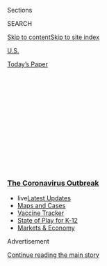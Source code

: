 <div id="app">

<div>

<div>

<div>

<div class="NYTAppHideMasthead css-1q2w90k e1suatyy0">

<div class="section css-ui9rw0 e1suatyy2">

<div class="css-eph4ug er09x8g0">

<div class="css-6n7j50">

</div>

<span class="css-1dv1kvn">Sections</span>

<div class="css-10488qs">

<span class="css-1dv1kvn">SEARCH</span>

</div>

[Skip to content](#site-content)[Skip to site
index](#site-index)

</div>

<div id="masthead-section-label" class="css-1wr3we4 eaxe0e00">

[U.S.](https://www.nytimes.com/section/us)

</div>

<div class="css-10698na e1huz5gh0">

</div>

</div>

<div id="masthead-bar-one" class="section hasLinks css-15hmgas e1csuq9d3">

<div class="css-uqyvli e1csuq9d0">

</div>

<div class="css-1uqjmks e1csuq9d1">

</div>

<div class="css-9e9ivx">

[](https://myaccount.nytimes.com/auth/login?response_type=cookie&client_id=vi)

</div>

<div class="css-1bvtpon e1csuq9d2">

[Today’s
Paper](https://www.nytimes.com/section/todayspaper)

</div>

</div>

</div>

</div>

<div data-aria-hidden="false">

<div id="site-content" data-role="main">

<div>

<div class="css-1aor85t" style="opacity:0.000000001;z-index:-1;visibility:hidden">

<div class="css-1hqnpie">

<div class="css-epjblv">

<span class="css-17xtcya">[U.S.](/section/us)</span><span class="css-x15j1o">|</span><span class="css-fwqvlz">For
Maine Lobstermen, a Perfect Storm Threatens the Summer
Season</span>

</div>

<div class="css-k008qs">

<div class="css-1iwv8en">

<span class="css-18z7m18"></span>

<div>

</div>

</div>

<span class="css-1n6z4y">https://nyti.ms/2ZwHMuW</span>

<div class="css-1705lsu">

<div class="css-4xjgmj">

<div class="css-4skfbu" data-role="toolbar" data-aria-label="Social Media Share buttons, Save button, and Comments Panel with current comment count" data-testid="share-tools">

  - 
  - 
  - 
  - 
    
    <div class="css-6n7j50">
    
    </div>

  - 

</div>

</div>

</div>

</div>

</div>

</div>

<div class="css-13pd83m">

<div class="css-l9svim">

### [<span class="css-pa1jbp"><span class="css-1rxm0ex">The Coronavirus</span><span class="css-1rxm0ex"> Outbreak</span></span>](https://www.nytimes.com/news-event/coronavirus?name=styln-coronavirus-national&region=TOP_BANNER&variant=undefined&block=storyline_menu_recirc&action=click&pgtype=Article&impression_id=a487c290-e108-11ea-b959-2b70faf7b631)

  - <span class="css-ousu42"><span class="css-12clwdu">live</span>[Latest
    Updates](https://www.nytimes.com/2020/08/17/world/coronavirus-covid.html?name=styln-coronavirus-national&region=TOP_BANNER&variant=undefined&block=storyline_menu_recirc&action=click&pgtype=Article&impression_id=a487c291-e108-11ea-b959-2b70faf7b631)</span>
  - <span class="css-ousu42">[Maps and
    Cases](https://www.nytimes.com/interactive/2020/us/coronavirus-us-cases.html?name=styln-coronavirus-national&region=TOP_BANNER&variant=undefined&block=storyline_menu_recirc&action=click&pgtype=Article&impression_id=a487c292-e108-11ea-b959-2b70faf7b631)</span>
  - <span class="css-ousu42">[Vaccine
    Tracker](https://www.nytimes.com/interactive/2020/science/coronavirus-vaccine-tracker.html?name=styln-coronavirus-national&region=TOP_BANNER&variant=undefined&block=storyline_menu_recirc&action=click&pgtype=Article&impression_id=a487c293-e108-11ea-b959-2b70faf7b631)</span>
  - <span class="css-ousu42">[State of Play for
    K-12](https://www.nytimes.com/2020/08/17/us/k-12-schools-reopening.html?name=styln-coronavirus-national&region=TOP_BANNER&variant=undefined&block=storyline_menu_recirc&action=click&pgtype=Article&impression_id=a487c294-e108-11ea-b959-2b70faf7b631)</span>
  - <span class="css-ousu42">[Markets &
    Economy](https://www.nytimes.com/live/2020/08/17/business/stock-market-today-coronavirus?name=styln-coronavirus-national&region=TOP_BANNER&variant=undefined&block=storyline_menu_recirc&action=click&pgtype=Article&impression_id=a487c295-e108-11ea-b959-2b70faf7b631)</span>

</div>

</div>

<div id="top-wrapper" class="css-1sy8kpn">

<div id="top-slug" class="css-l9onyx">

Advertisement

</div>

[Continue reading the main
story](#after-top)

<div class="ad top-wrapper" style="text-align:center;height:100%;display:block;min-height:250px">

<div id="top" class="place-ad" data-position="top" data-size-key="top">

</div>

</div>

<div id="after-top">

</div>

</div>

<div>

<div id="sponsor-wrapper" class="css-1hyfx7x">

<div id="sponsor-slug" class="css-19vbshk">

Supported by

</div>

[Continue reading the main
story](#after-sponsor)

<div id="sponsor" class="ad sponsor-wrapper" style="text-align:center;height:100%;display:block">

</div>

<div id="after-sponsor">

</div>

</div>

<div class="css-186x18t">

</div>

<div class="css-1vkm6nb ehdk2mb0">

# For Maine Lobstermen, a Perfect Storm Threatens the Summer Season

</div>

The state’s lobster industry, already struggling before the virus, could
be crippled as tourism dries up, leaving boatloads of crustaceans and no
one to eat them.

<div class="css-79elbk" data-testid="photoviewer-wrapper">

<div class="css-z3e15g" data-testid="photoviewer-wrapper-hidden">

</div>

<div class="css-1a48zt4 ehw59r15" data-testid="photoviewer-children">

![<span class="css-16f3y1r e13ogyst0" data-aria-hidden="true">For Mike
Hutchings, who has fished the waters of Maine for more than 50 years,
the effect of the pandemic boils down to whether he can make enough
money to keep his boat
profitable.</span><span class="css-cnj6d5 e1z0qqy90" itemprop="copyrightHolder"><span class="css-1ly73wi e1tej78p0">Credit...</span><span><span>Tristan
Spinski for The New York
Times</span></span></span>](https://static01.nyt.com/images/2020/07/04/us/politics/00JPdc-lobster4-print/merlin_174036114_11514c6e-0e04-4f90-a185-4dcd1132cae0-articleLarge.jpg?quality=75&auto=webp&disable=upscale)

</div>

</div>

<div class="css-18e8msd">

<div class="css-vp77d3 epjyd6m0">

<div class="css-hus3qt ey68jwv0" data-aria-hidden="true">

[![Thomas
Gibbons-Neff](https://static01.nyt.com/images/2018/07/12/multimedia/author-thomas-gibbons-neff/author-thomas-gibbons-neff-thumbLarge.png
"Thomas Gibbons-Neff")](https://www.nytimes.com/by/thomas-gibbons-neff)

</div>

<div class="css-1baulvz">

By [<span class="css-1baulvz last-byline" itemprop="name">Thomas
Gibbons-Neff</span>](https://www.nytimes.com/by/thomas-gibbons-neff)

</div>

</div>

  - July 3,
    2020

  - 
    
    <div class="css-4xjgmj">
    
    <div class="css-d8bdto" data-role="toolbar" data-aria-label="Social Media Share buttons, Save button, and Comments Panel with current comment count" data-testid="share-tools">
    
      - 
      - 
      - 
      - 
        
        <div class="css-6n7j50">
        
        </div>
    
      - 
    
    </div>
    
    </div>

</div>

</div>

<div class="section meteredContent css-1r7ky0e" name="articleBody" itemprop="articleBody">

<div class="css-1fanzo5 StoryBodyCompanionColumn">

<div class="css-53u6y8">

OFF THE COAST OF MAINE — As he pulled alongside one of his lobster pots,
marked by a red and yellow buoy on the Penobscot Bay, Mike Hutchings
extracted and measured several of the crustaceans that would contribute
to his 130-pound catch that day. It was a decent haul but his assessment
of the fishing season was grim: “The worst it’s ever been.”

Mr. Hutchings’s catch on the final Saturday in June came as the lobster
trade approached its money-making time. With the Fourth of July holiday
around the corner, Mr. Hutchings and his fellow lobstermen were supposed
to be gearing up for a major payday as out-of-staters, cruise ships,
warmer weather and bounties of lobsters, having just molted their shells
and been lured into the thousands of traps anchored on the rocky bottom
of Maine’s coastal waters, came together in a seasonal windfall.

But like many businesses across the country, the Maine lobster industry,
which makes up the bulk of the fishing revenue the state brings in every
year, is being battered by the coronavirus, which has crushed the
tourism trade that Mr. Hutchings and his fellow fishermen rely on for a
living.

</div>

</div>

<div class="css-1fanzo5 StoryBodyCompanionColumn">

<div class="css-53u6y8">

With fewer tourists expected to descend in search of lobster rolls, the
immediate problem for Mr. Hutchings is simple: too many lobsters and not
enough people to eat them. That has sent the price of lobsters
plunging.

</div>

</div>

<div class="css-a7yk8a e73j0it0">

<div class="css-1xdhyk6 erfvjey0">

<span class="css-1ly73wi e1tej78p0">Image</span>

<div class="css-zjzyr8">

<div data-testid="lazyimage-container" style="height:581.2888888888889px">

</div>

</div>

</div>

<span class="css-16f3y1r e13ogyst0" data-aria-hidden="true">The price of
lobster has plunged this
year.</span><span class="css-cnj6d5 e1z0qqy90" itemprop="copyrightHolder"><span class="css-1ly73wi e1tej78p0">Credit...</span><span>Tristan
Spinski for The New York
Times</span></span>

<div class="css-1xdhyk6 erfvjey0">

<span class="css-1ly73wi e1tej78p0">Image</span>

<div class="css-zjzyr8">

<div data-testid="lazyimage-container" style="height:581.2888888888889px">

</div>

</div>

</div>

<span class="css-16f3y1r e13ogyst0" data-aria-hidden="true">Lobster bait
on Mr. Hutchings’s
boat.</span><span class="css-cnj6d5 e1z0qqy90" itemprop="copyrightHolder"><span class="css-1ly73wi e1tej78p0">Credit...</span><span>Tristan
Spinski for The New York Times</span></span>

</div>

<div class="css-1fanzo5 StoryBodyCompanionColumn">

<div class="css-53u6y8">

The pain is particularly unwelcome for an industry that has spent the
past several years caught in the middle of political fights, including
President Trump’s trade war with China, looming restrictions to protect
an endangered whale species and bait quotas. And then there are the
region’s warming waters, spurred by climate change, which have slowly
shifted the areas conducive to lobster reproduction [away from the
coast](https://www.nytimes.com/2018/06/21/climate/maine-lobsters.html).

The effect of the virus on the Maine lobster trade is the latest
indication of how the disease is upending nearly all corners of business
activity and inflicting economic pain poised to last longer than many
had predicted. Last month, after groups of fishermen outlined their
concerns for Mr. Trump at an event in Bangor, Maine, the president
directed the Agriculture Department to provide federal assistance to
lobster harvesters.

But that assistance, which has yet to be detailed or allocated, may come
too late.

More than 30 million people typically visit Maine each year. The
majority come in the summer months for the pleasant air of coastal New
England, as well as for the lobster, a high-priced specialty that is a
staple of tourist meals.

But the normal influx of visitors has been derailed by the virus, which
is surging in some parts of the country, contributing to the general
unease many Americans share when it comes to traveling. Further
compounding the situation are the quarantine restrictions that Gov.
Janet T. Mills, a Democrat, put in place for out-of-state travelers.
(Maine has had about 3,300 virus cases, one of the lowest numbers in the
country, according to [data compiled by The New York
Times](https://www.nytimes.com/interactive/2020/us/maine-coronavirus-cases.html).)

</div>

</div>

<div class="css-79elbk" data-testid="photoviewer-wrapper">

<div class="css-z3e15g" data-testid="photoviewer-wrapper-hidden">

</div>

<div class="css-1a48zt4 ehw59r15" data-testid="photoviewer-children">

![<span class="css-cnj6d5 e1z0qqy90" itemprop="copyrightHolder"><span class="css-1ly73wi e1tej78p0">Credit...</span><span>Tristan
Spinski for The New York
Times</span></span>](https://static01.nyt.com/images/2020/07/04/us/politics/00JPdc-lobster1-print/merlin_174035634_837a566e-74b9-465b-b044-8c1661351ec8-articleLarge.jpg?quality=75&auto=webp&disable=upscale)

</div>

</div>

<div class="css-1fanzo5 StoryBodyCompanionColumn">

<div class="css-53u6y8">

Unlike previous years, this summer will bring no cruise ships and few
“no vacancy” signs. The typical rainbow of out-of-state license plates
idling in bumper-to-bumper traffic on the bridge to Wiscasset is
unlikely to
materialize.

<div id="NYT_MAIN_CONTENT_1_REGION" class="css-9tf9ac">

<div>

<div id="styln-covid-updates-world" class="section interactive-content interactive-size-medium css-1ftcdic">

<div class="css-17ih8de interactive-body">

<div id="styln-briefing-block" data-asset-id="QXJ0aWNsZTpueXQ6Ly9hcnRpY2xlLzkyNTU1OWZmLTM1NDUtNTI1Ni1hZjQ2LTI5OTRlZjM4MWYxOA==">

<div class="briefing-block-header-section">

# [Latest Updates: The Coronavirus Outbreak](https://www.nytimes.com/2020/08/17/world/coronavirus-covid.html?action=click&pgtype=Article&state=default&region=MAIN_CONTENT_1&context=storylines_live_updates)

<div class="briefing-block-ts">

Updated 2020-08-18T03:48:43.730Z

</div>

</div>

  - [U.S. college campuses grapple with coronavirus fears, outbreaks and
    protests.](https://www.nytimes.com/2020/08/17/world/coronavirus-covid.html?action=click&pgtype=Article&state=default&region=MAIN_CONTENT_1&context=storylines_live_updates#link-6fdbc8ef)
  - [For primary and secondary school students and staff, it’s been a
    difficult back-to-school
    season.](https://www.nytimes.com/2020/08/17/world/coronavirus-covid.html?action=click&pgtype=Article&state=default&region=MAIN_CONTENT_1&context=storylines_live_updates#link-7e47207)
  - [At the Democratic National Convention, Cuomo and others assail
    Trump’s handling of the
    virus.](https://www.nytimes.com/2020/08/17/world/coronavirus-covid.html?action=click&pgtype=Article&state=default&region=MAIN_CONTENT_1&context=storylines_live_updates#link-44c3fee2)

<div class="briefing-block-footer">

<div class="briefing-block-footer-meta">

[See more
updates](https://www.nytimes.com/2020/08/17/world/coronavirus-covid.html?action=click&pgtype=Article&state=default&region=MAIN_CONTENT_1&context=storylines_live_updates)

</div>

<div class="briefing-block-briefinglinks">

<span>More live coverage:</span>
[Markets](https://www.nytimes.com/live/2020/08/17/business/stock-market-today-coronavirus?action=click&pgtype=Article&state=default&region=MAIN_CONTENT_1&context=storylines_live_updates)

</div>

</div>

</div>

</div>

</div>

</div>

</div>

For Mr. Hutchings, 66, whose hands are worn from both line and lobster
after fishing Maine waters for more than 50 years, the effect of the
pandemic boils down to whether he can make enough money to keep his boat
profitable.

His expenses include bait, fuel and his crew’s wages. And as the cost of
a pound of lobster steadily drops, he has been weighing almost daily
whether to leave his harbor in Lincolnville for good.

“If the price gets so low, I won’t go,” Mr. Hutchings said, standing as
his stern man, Eddie Hustus, quickly moved herring and pogies into mesh
bait bags below his boat. “I’m not going to do it for nothing.”

In the waning days of June, Mr. Hutchings said he was selling the more
costly hard-shell lobsters at around $4.50 a pound, roughly half of what
he was able to get for them a year ago. In Lincolnville Harbor, only
three of eight boats in the cove had lobster traps in the water, Mr.
Hutchings explained. The captains of the others were patiently waiting
to see how prices shift.

</div>

</div>

<div class="css-a7yk8a e73j0it0">

<div class="css-1xdhyk6 erfvjey0">

<span class="css-1ly73wi e1tej78p0">Image</span>

<div class="css-zjzyr8">

<div data-testid="lazyimage-container" style="height:580px">

</div>

</div>

</div>

<span class="css-16f3y1r e13ogyst0" data-aria-hidden="true">Raising a
lobster
trap.</span><span class="css-cnj6d5 e1z0qqy90" itemprop="copyrightHolder"><span class="css-1ly73wi e1tej78p0">Credit...</span><span>Tristan
Spinski for The New York Times</span></span>

<div class="css-1xdhyk6 erfvjey0">

<span class="css-1ly73wi e1tej78p0">Image</span>

<div class="css-zjzyr8">

<div data-testid="lazyimage-container" style="height:580px">

</div>

</div>

</div>

<span class="css-16f3y1r e13ogyst0" data-aria-hidden="true">An undersize
lobster being returned to the
ocean.</span><span class="css-cnj6d5 e1z0qqy90" itemprop="copyrightHolder"><span class="css-1ly73wi e1tej78p0">Credit...</span><span>Tristan
Spinski for The New York Times</span></span>

</div>

<div class="css-1fanzo5 StoryBodyCompanionColumn">

<div class="css-53u6y8">

The economic hit to lobstermen seemed a far cry from Mr. Trump’s
declaration on social media just a few days earlier.

<div id="NYT_MAIN_CONTENT_2_REGION" class="css-9tf9ac">

<div>

</div>

</div>

“Pres. Obama destroyed the lobster and fishing industry in Maine. Now
it’s back, bigger and better than anyone ever thought possible,” [the
president said on
Twitter](https://twitter.com/realDonaldTrump/status/1275951862269829121).
“Enjoy your ‘lobstering’ and fishing\! Make lots of money\!”

Maine’s lobster industry hit its peak in 2016, the last year of
President Barack Obama’s second term, with 132 million pounds caught at
a value of $540 million, according to state data. Maine’s fishermen sold
less than $500 million during each of the first three years of the Trump
administration, on par with Mr. Obama’s first term. In 2019, a
particularly bad haul pushed the price per pound of lobster to $4.82,
the highest since Maine [began recording the data
in 1880](https://www.maine.gov/dmr/commercial-fishing/landings/documents/lobster.table.pdf).

After his meeting in Bangor last month, Mr. Trump issued a proclamation
directing the agriculture secretary to find ways to assist the lobster
industry, which he said had been unfairly targeted with retaliatory
tariffs by
China.

</div>

</div>

<div class="css-79elbk" data-testid="photoviewer-wrapper">

<div class="css-z3e15g" data-testid="photoviewer-wrapper-hidden">

</div>

<div class="css-1a48zt4 ehw59r15" data-testid="photoviewer-children">

<div class="css-1xdhyk6 erfvjey0">

<span class="css-1ly73wi e1tej78p0">Image</span>

<div class="css-zjzyr8">

<div data-testid="lazyimage-container" style="height:257.1333333333334px">

</div>

</div>

</div>

<span class="css-16f3y1r e13ogyst0" data-aria-hidden="true">The usual
influx of summer tourists in Maine has been derailed by the coronavirus
pandemic.</span><span class="css-cnj6d5 e1z0qqy90" itemprop="copyrightHolder"><span class="css-1ly73wi e1tej78p0">Credit...</span><span>Tristan
Spinski for The New York Times</span></span>

</div>

</div>

<div class="css-1fanzo5 StoryBodyCompanionColumn">

<div class="css-53u6y8">

“From 2015 to 2018, American lobster was the most valuable single
seafood species harvested in the United States, with Maine accounting
for approximately 80 percent of that value each year,” Mr. Trump said in
the proclamation, adding that his administration would “mitigate the
effects of unfair retaliatory trade practices on this important
industry.”

Mr. Hutchings, who supports Mr. Trump, called the Bangor event “a photo
op,” but said he appreciated the president’s decision to sit down in
Maine with the fishing industry, which he believed to be a presidential
first, at least in his lifetime.

</div>

</div>

<div class="css-1fanzo5 StoryBodyCompanionColumn">

<div class="css-53u6y8">

“Whether something good comes out of it, who knows,” Mr. Hutchings said.

Mr. Trump’s move to help Maine fishermen is aimed at strengthening his
blue-collar bona fides during an election year. Yet for those affected,
no number of presidential round tables adorned with lobster traps is
likely to change what could be a terrible summer for Maine’s fisheries.

“I think there’s obviously a lot of uncertainty for local businesses and
a lot of concern for fishermen and for everyone else who relies on
tourist business,” said Marianne LaCroix, the executive director of the
Maine Lobster Marketing Collaborative.

</div>

</div>

<div class="css-a7yk8a e73j0it0">

<div class="css-1xdhyk6 erfvjey0">

<span class="css-1ly73wi e1tej78p0">Image</span>

<div class="css-zjzyr8">

<div data-testid="lazyimage-container" style="height:580px">

</div>

</div>

</div>

<span class="css-16f3y1r e13ogyst0" data-aria-hidden="true">Mr.
Hutchings’s expenses include bait, fuel and his crew’s
wages.</span><span class="css-cnj6d5 e1z0qqy90" itemprop="copyrightHolder"><span class="css-1ly73wi e1tej78p0">Credit...</span><span>Tristan
Spinski for The New York
Times</span></span>

<div class="css-1xdhyk6 erfvjey0">

<span class="css-1ly73wi e1tej78p0">Image</span>

<div class="css-zjzyr8">

<div data-testid="lazyimage-container" style="height:581.2888888888889px">

</div>

</div>

</div>

<span class="css-16f3y1r e13ogyst0" data-aria-hidden="true">“If you’re a
fisherman, you have to make it work,” Mr. Hutchings
said.</span><span class="css-cnj6d5 e1z0qqy90" itemprop="copyrightHolder"><span class="css-1ly73wi e1tej78p0">Credit...</span><span>Tristan
Spinski for The New York Times</span></span>

</div>

<div class="css-1fanzo5 StoryBodyCompanionColumn">

<div class="css-53u6y8">

Raymond Young, 55, a third-generation lobsterman who grew up putting
wood plugs in the claws of crustaceans and owns Young’s Lobster Pound, a
Belfast, Maine, staple, has spent the past several years trying to
adjust his business as Mr. Trump’s trade policies changed the
market.

<div id="NYT_MAIN_CONTENT_3_REGION" class="css-9tf9ac">

<div>

<div id="styln-prism-freeform-1594220623585" class="section interactive-content interactive-size-medium css-1ftcdic">

<div class="css-17ih8de interactive-body">

<div id="prism-freeform-block-18477" class="css-19mumt8" data-role="complementary" data-storyline="The Coronavirus Outbreak" data-truncated="true" tabindex="0">

<div class="css-a8d9oz">

<div class="css-eb027h">

[](https://www.nytimes.com/news-event/coronavirus?action=click&pgtype=Article&state=default&region=MAIN_CONTENT_3&context=storylines_faq)

### The Coronavirus Outbreak ›

#### Frequently Asked Questions

Updated August 17, 2020

  - #### Why does standing six feet away from others help?
    
      - The coronavirus spreads primarily through droplets from your
        mouth and nose, especially when you cough or sneeze. The C.D.C.,
        one of the organizations using that measure, [bases its
        recommendation of six
        feet](https://www.nytimes.com/2020/04/14/health/coronavirus-six-feet.html?action=click&pgtype=Article&state=default&region=MAIN_CONTENT_3&context=storylines_faq)
        on the idea that most large droplets that people expel when they
        cough or sneeze will fall to the ground within six feet. But six
        feet has never been a magic number that guarantees complete
        protection. Sneezes, for instance, can launch droplets a lot
        farther than six feet, [according to a recent
        study](https://jamanetwork.com/journals/jama/fullarticle/2763852).
        It's a rule of thumb: You should be safest standing six feet
        apart outside, especially when it's windy. But keep a mask on at
        all times, even when you think you’re far enough apart.

  - #### I have antibodies. Am I now immune?
    
      - As of right now,[that seems likely, for at least several
        months.](https://www.nytimes.com/2020/07/22/health/covid-antibodies-herd-immunity.html?action=click&pgtype=Article&state=default&region=MAIN_CONTENT_3&context=storylines_faq)
        There have been frightening accounts of people suffering what
        seems to be a second bout of Covid-19. But experts say these
        patients may have a drawn-out course of infection, with the
        virus taking a slow toll weeks to months after initial exposure.
        People infected with the coronavirus typically
        [produce](https://www.nature.com/articles/s41586-020-2456-9)
        immune molecules called antibodies, which are [protective
        proteins made in response to an
        infection](https://www.nytimes.com/2020/05/07/health/coronavirus-antibody-prevalence.html?action=click&pgtype=Article&state=default&region=MAIN_CONTENT_3&context=storylines_faq)[.
        These antibodies
        may](https://www.nytimes.com/2020/05/07/health/coronavirus-antibody-prevalence.html?action=click&pgtype=Article&state=default&region=MAIN_CONTENT_3&context=storylines_faq)
        last in the body [only two to three
        months](https://www.nature.com/articles/s41591-020-0965-6),
        which may seem worrisome, but that’s perfectly normal after an
        acute infection subsides, said Dr. Michael Mina, an immunologist
        at Harvard University. It may be possible to get the coronavirus
        again, but it’s highly unlikely that it would be possible in a
        short window of time from initial infection or make people
        sicker the second time.

  - #### I’m a small-business owner. Can I get relief?
    
      - The [stimulus bills enacted in
        March](https://www.nytimes.com/article/small-business-loans-stimulus-grants-freelancers-coronavirus.html?action=click&pgtype=Article&state=default&region=MAIN_CONTENT_3&context=storylines_faq)
        offer help for the millions of American small businesses. Those
        eligible for aid are businesses and nonprofit organizations with
        fewer than 500 workers, including sole proprietorships,
        independent contractors and freelancers. Some larger companies
        in some industries are also eligible. The help being offered,
        which is being managed by the Small Business Administration,
        includes the Paycheck Protection Program and the Economic Injury
        Disaster Loan program. But lots of folks have [not yet seen
        payouts.](https://www.nytimes.com/interactive/2020/05/07/business/small-business-loans-coronavirus.html?action=click&pgtype=Article&state=default&region=MAIN_CONTENT_3&context=storylines_faq)
        Even those who have received help are confused: The rules are
        draconian, and some are stuck sitting on [money they don’t know
        how to
        use.](https://www.nytimes.com/2020/05/02/business/economy/loans-coronavirus-small-business.html?action=click&pgtype=Article&state=default&region=MAIN_CONTENT_3&context=storylines_faq)
        Many small-business owners are getting less than they expected
        or [not hearing anything at
        all.](https://www.nytimes.com/2020/06/10/business/Small-business-loans-ppp.html?action=click&pgtype=Article&state=default&region=MAIN_CONTENT_3&context=storylines_faq)

  - #### What are my rights if I am worried about going back to work?
    
      - Employers have to provide [a safe
        workplace](https://www.osha.gov/SLTC/covid-19/standards.html)
        with policies that protect everyone equally. [And if one of your
        co-workers tests positive for the coronavirus, the
        C.D.C.](https://www.nytimes.com/article/coronavirus-money-unemployment.html?action=click&pgtype=Article&state=default&region=MAIN_CONTENT_3&context=storylines_faq)
        has said that [employers should tell their
        employees](https://www.cdc.gov/coronavirus/2019-ncov/community/guidance-business-response.html)
        -- without giving you the sick employee’s name -- that they may
        have been exposed to the virus.

  - #### What is school going to look like in September?
    
      - It is unlikely that many schools will return to a normal
        schedule this fall, requiring the grind of [online
        learning](https://www.nytimes.com/2020/06/05/us/coronavirus-education-lost-learning.html?action=click&pgtype=Article&state=default&region=MAIN_CONTENT_3&context=storylines_faq),
        [makeshift child
        care](https://www.nytimes.com/2020/05/29/us/coronavirus-child-care-centers.html?action=click&pgtype=Article&state=default&region=MAIN_CONTENT_3&context=storylines_faq)
        and [stunted
        workdays](https://www.nytimes.com/2020/06/03/business/economy/coronavirus-working-women.html?action=click&pgtype=Article&state=default&region=MAIN_CONTENT_3&context=storylines_faq)
        to continue. California’s two largest public school districts —
        Los Angeles and San Diego — said on July 13, that [instruction
        will be remote-only in the
        fall](https://www.nytimes.com/2020/07/13/us/lausd-san-diego-school-reopening.html?action=click&pgtype=Article&state=default&region=MAIN_CONTENT_3&context=storylines_faq),
        citing concerns that surging coronavirus infections in their
        areas pose too dire a risk for students and teachers. Together,
        the two districts enroll some 825,000 students. They are the
        largest in the country so far to abandon plans for even a
        partial physical return to classrooms when they reopen in
        August. For other districts, the solution won’t be an
        all-or-nothing approach. [Many
        systems](https://bioethics.jhu.edu/research-and-outreach/projects/eschool-initiative/school-policy-tracker/),
        including the nation’s largest, New York City, are devising
        [hybrid
        plans](https://www.nytimes.com/2020/06/26/us/coronavirus-schools-reopen-fall.html?action=click&pgtype=Article&state=default&region=MAIN_CONTENT_3&context=storylines_faq)
        that involve spending some days in classrooms and other days
        online. There’s no national policy on this yet, so check with
        your municipal school system regularly to see what is happening
        in your
community.

<div id="styln-survey-component-18477" class="styln-survey-component" data-surveyname="faq" data-surveystoryline="coronavirus">

</div>

</div>

<div class="css-6mllg9">

</div>

<div class="css-pmm6ed">

<span class="css-5gimkt"></span>

</div>

</div>

</div>

</div>

</div>

</div>

</div>

Beijing’s retaliatory tariffs on American lobster nearly crippled
exports from wholesalers like Mr. Young. Maine lobster exports to China
fell by 48.24 percent in 2019.

Canadian resellers have stepped in, buying shellfish from Maine
wholesalers, albeit at a lower price, before [sending it to
international
markets](https://www.nytimes.com/2017/11/12/business/trump-trade-lobster-canada.html)
such as China and Europe. Mr. Trump has criticized Europe for charging a
higher tariff on American lobsters than those from Canada, but that
difference stems from a trade agreement the European Union and Canada
signed in 2016, which lowered European tariffs on Canadian products.

Mr. Young’s excess lobsters often go to the Canadian freezer plants at
the end of the season, but this year, with low sales and the
coronavirus, his buyer’s plants are already full, he said.

</div>

</div>

<div class="css-1fanzo5 StoryBodyCompanionColumn">

<div class="css-53u6y8">

“Last month we were trading an old dollar for a new one,” Mr. Young
said, noting that he did not expect to receive federal aid anytime soon.
“If the tourists aren’t here and we can’t ship the other product to
Canada because they’re full, it’s going to be a different year as we try
and find a home for some of this
stuff.”

</div>

</div>

<div class="css-79elbk" data-testid="photoviewer-wrapper">

<div class="css-z3e15g" data-testid="photoviewer-wrapper-hidden">

</div>

<div class="css-1a48zt4 ehw59r15" data-testid="photoviewer-children">

<div class="css-1xdhyk6 erfvjey0">

<span class="css-1ly73wi e1tej78p0">Image</span>

<div class="css-zjzyr8">

<div data-testid="lazyimage-container" style="height:257.1333333333334px">

</div>

</div>

</div>

<span class="css-16f3y1r e13ogyst0" data-aria-hidden="true">The shop
where Mr. Hutchings sells lobsters directly to customers. Mr. Hutchings
estimated he was getting roughly half as much per pound for the more
costly hard shell lobsters than he was at this time last
year.</span><span class="css-cnj6d5 e1z0qqy90" itemprop="copyrightHolder"><span class="css-1ly73wi e1tej78p0">Credit...</span><span>Tristan
Spinski for The New York Times</span></span>

</div>

</div>

<div class="css-1fanzo5 StoryBodyCompanionColumn">

<div class="css-53u6y8">

A good season for Mr. Young means roughly 20 boats from a constellation
of nearby towns like Searsport, Stockton Springs and Northport are
selling their catch to him. So far this year, he has just two boats,
leaving a glimmer of hope that fewer vessels on the water will translate
to a smaller lobster yield and higher prices.

Mr. Hutchings’s 40-foot, Canadian-built, diesel-powered lobster boat,
Fundy Spray, is one of those two boats. And on Saturday, Mr. Hutchings
said he had decided to put the entirety of his 800 traps in the water
this season just in case those prices do turn.

Adjusting his camouflage ball cap adorned with “Young’s Lobster Pound”
atop his mop of white hair, Mr. Hutchings maneuvered his boat back
toward Lincolnville’s harbor.

The wind picked up and the sun was out. The deck was covered in seaweed.
Several small crabs scurried among the ocean detritus along with the red
rubber bands that did not quite make it onto a lobster’s claw. Over the
rhythmic churn of his boat’s engine and the occasional chatter from the
marine radio, Mr. Hutchings muttered what could easily have been a Maine
mantra.

“If you’re a fisherman, you have to make it work,” Mr. Hutchings said.
“It’s what you do.”

Ana Swanson contributed reporting from Washington.

</div>

</div>

</div>

<div>

</div>

<div>

</div>

<div>

</div>

<div>

<div id="bottom-wrapper" class="css-1ede5it">

<div id="bottom-slug" class="css-l9onyx">

Advertisement

</div>

[Continue reading the main
story](#after-bottom)

<div id="bottom" class="ad bottom-wrapper" style="text-align:center;height:100%;display:block;min-height:90px">

</div>

<div id="after-bottom">

</div>

</div>

</div>

</div>

</div>

## Site Index

<div>

</div>

## Site Information Navigation

  - [© <span>2020</span> <span>The New York Times
    Company</span>](https://help.nytimes.com/hc/en-us/articles/115014792127-Copyright-notice)

<!-- end list -->

  - [NYTCo](https://www.nytco.com/)
  - [Contact
    Us](https://help.nytimes.com/hc/en-us/articles/115015385887-Contact-Us)
  - [Work with us](https://www.nytco.com/careers/)
  - [Advertise](https://nytmediakit.com/)
  - [T Brand Studio](http://www.tbrandstudio.com/)
  - [Your Ad
    Choices](https://www.nytimes.com/privacy/cookie-policy#how-do-i-manage-trackers)
  - [Privacy](https://www.nytimes.com/privacy)
  - [Terms of
    Service](https://help.nytimes.com/hc/en-us/articles/115014893428-Terms-of-service)
  - [Terms of
    Sale](https://help.nytimes.com/hc/en-us/articles/115014893968-Terms-of-sale)
  - [Site
    Map](https://spiderbites.nytimes.com)
  - [Help](https://help.nytimes.com/hc/en-us)
  - [Subscriptions](https://www.nytimes.com/subscription?campaignId=37WXW)

</div>

</div>

</div>

</div>
